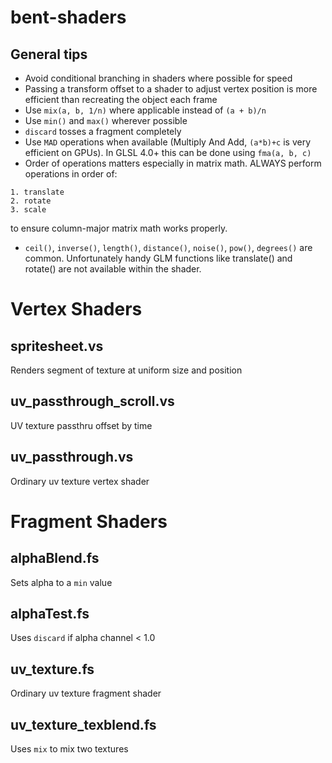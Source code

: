 # bent-shaders

## General tips
- Avoid conditional branching in shaders where possible for speed
- Passing a transform offset to a shader to adjust vertex position is more efficient than recreating the object each frame
- Use `mix(a, b, 1/n)` where applicable instead of `(a + b)/n`
- Use `min()` and `max()` wherever possible
- `discard` tosses a fragment completely
- Use `MAD` operations when available (Multiply And Add, `(a*b)+c` is very efficient on GPUs). In GLSL 4.0+ this can be done using `fma(a, b, c)`
- Order of operations matters especially in matrix math. ALWAYS perform operations in order of:<br>
```
1. translate
2. rotate
3. scale
```
to ensure column-major matrix math works properly.
- `ceil()`, `inverse()`, `length()`, `distance()`, `noise()`, `pow()`, `degrees()` are common. Unfortunately handy GLM functions like translate() and rotate() are not available within the shader.

# Vertex Shaders

## spritesheet.vs 
Renders segment of texture at uniform size and position

## uv_passthrough_scroll.vs
UV texture passthru offset by time

## uv_passthrough.vs
Ordinary uv texture vertex shader

# Fragment Shaders

## alphaBlend.fs 
Sets alpha to a `min` value

## alphaTest.fs
Uses `discard` if alpha channel < 1.0

## uv_texture.fs
Ordinary uv texture fragment shader

## uv_texture_texblend.fs
Uses `mix` to mix two textures
